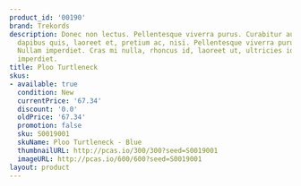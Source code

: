 ```yaml
---
product_id: '00190'
brand: Trekords
description: Donec non lectus. Pellentesque viverra purus. Curabitur augue lorem,
  dapibus quis, laoreet et, pretium ac, nisi. Pellentesque viverra purus. Donec magna.
  Nullam imperdiet. Cras mi nulla, rhoncus id, laoreet ut, ultricies id, odio.Donec
  imperdiet.
title: Ploo Turtleneck
skus:
- available: true
  condition: New
  currentPrice: '67.34'
  discount: '0.0'
  oldPrice: '67.34'
  promotion: false
  sku: S0019001
  skuName: Ploo Turtleneck - Blue
  thumbnailURL: http://pcas.io/300/300?seed=S0019001
  imageURL: http://pcas.io/600/600?seed=S0019001
layout: product
---
```

